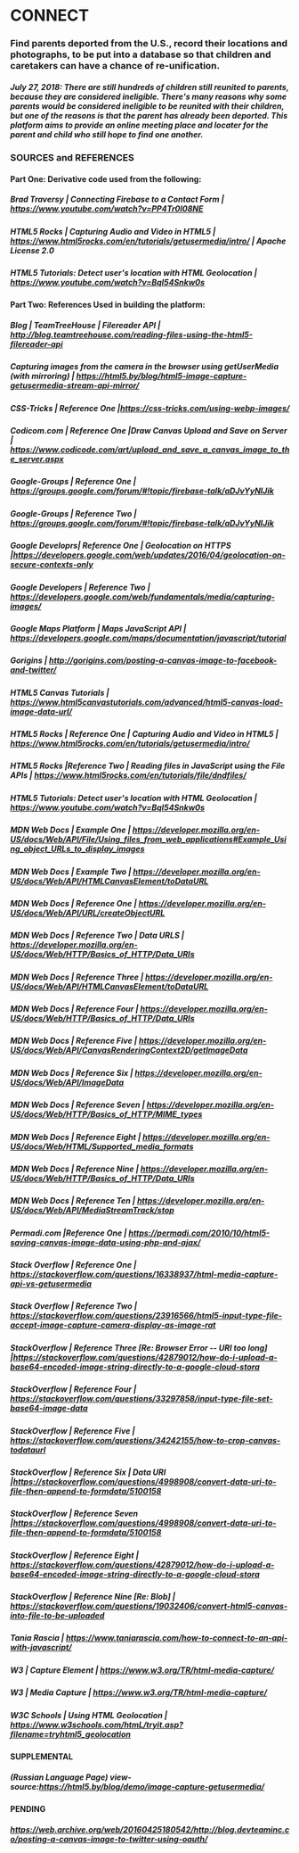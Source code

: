 # CONNECT 

### Find parents deported from the U.S., record their locations and photographs, to be put into a database so that children and caretakers can have a chance of re-unification.

##### July 27, 2018: There are still hundreds of children still reunited to parents, because they are considered ineligible.   There's many reasons why some parents would be considered ineligible to be reunited with their children, but one of the reasons is that the parent has already been deported.  This platform aims to provide an online meeting place and locater for the parent and child who still hope to find one another. 



### SOURCES and REFERENCES

#### Part One: Derivative code used from the following: 

##### Brad Traversy | Connecting Firebase to a Contact Form | https://www.youtube.com/watch?v=PP4Tr0l08NE
##### HTML5 Rocks | Capturing Audio and Video in HTML5 | https://www.html5rocks.com/en/tutorials/getusermedia/intro/ | Apache License 2.0
##### HTML5 Tutorials: Detect user's location with HTML Geolocation | https://www.youtube.com/watch?v=BqI54Snkw0s 

#### Part Two: References Used in building the platform:

##### Blog | TeamTreeHouse | Filereader API | http://blog.teamtreehouse.com/reading-files-using-the-html5-filereader-api
##### Capturing images from the camera in the browser using getUserMedia (with mirroring) | https://html5.by/blog/html5-image-capture-getusermedia-stream-api-mirror/
##### CSS-Tricks | Reference One |https://css-tricks.com/using-webp-images/
##### Codicom.com | Reference One |Draw Canvas Upload and Save on Server | https://www.codicode.com/art/upload_and_save_a_canvas_image_to_the_server.aspx
##### Google-Groups | Reference One | https://groups.google.com/forum/#!topic/firebase-talk/aDJvYyNIJik
##### Google-Groups | Reference Two | https://groups.google.com/forum/#!topic/firebase-talk/aDJvYyNIJik
##### Google Developrs| Reference One | Geolocation on HTTPS |https://developers.google.com/web/updates/2016/04/geolocation-on-secure-contexts-only
##### Google Developers | Reference Two | https://developers.google.com/web/fundamentals/media/capturing-images/
##### Google Maps Platform | Maps JavaScript API | https://developers.google.com/maps/documentation/javascript/tutorial
##### Gorigins | http://gorigins.com/posting-a-canvas-image-to-facebook-and-twitter/
##### HTML5 Canvas Tutorials | https://www.html5canvastutorials.com/advanced/html5-canvas-load-image-data-url/
##### HTML5 Rocks | Reference One | Capturing Audio and Video in HTML5 | https://www.html5rocks.com/en/tutorials/getusermedia/intro/
##### HTML5 Rocks |Reference Two | Reading files in JavaScript using the File APIs | https://www.html5rocks.com/en/tutorials/file/dndfiles/
##### HTML5 Tutorials: Detect user's location with HTML Geolocation | https://www.youtube.com/watch?v=BqI54Snkw0s
##### MDN Web Docs | Example One | https://developer.mozilla.org/en-US/docs/Web/API/File/Using_files_from_web_applications#Example_Using_object_URLs_to_display_images
##### MDN Web Docs | Example Two | https://developer.mozilla.org/en-US/docs/Web/API/HTMLCanvasElement/toDataURL
##### MDN Web Docs | Reference One | https://developer.mozilla.org/en-US/docs/Web/API/URL/createObjectURL
##### MDN Web Docs | Reference Two | Data URLS | https://developer.mozilla.org/en-US/docs/Web/HTTP/Basics_of_HTTP/Data_URIs
##### MDN Web Docs | Reference Three | https://developer.mozilla.org/en-US/docs/Web/API/HTMLCanvasElement/toDataURL
##### MDN Web Docs | Reference Four | https://developer.mozilla.org/en-US/docs/Web/HTTP/Basics_of_HTTP/Data_URIs
##### MDN Web Docs | Reference Five | https://developer.mozilla.org/en-US/docs/Web/API/CanvasRenderingContext2D/getImageData
##### MDN Web Docs | Reference Six | https://developer.mozilla.org/en-US/docs/Web/API/ImageData
##### MDN Web Docs | Reference Seven | https://developer.mozilla.org/en-US/docs/Web/HTTP/Basics_of_HTTP/MIME_types
##### MDN Web Docs | Reference Eight | https://developer.mozilla.org/en-US/docs/Web/HTML/Supported_media_formats
##### MDN Web Docs | Reference Nine | https://developer.mozilla.org/en-US/docs/Web/HTTP/Basics_of_HTTP/Data_URIs
##### MDN Web Docs | Reference Ten | https://developer.mozilla.org/en-US/docs/Web/API/MediaStreamTrack/stop
##### Permadi.com |Reference One | https://permadi.com/2010/10/html5-saving-canvas-image-data-using-php-and-ajax/
##### Stack Overflow | Reference One | https://stackoverflow.com/questions/16338937/html-media-capture-api-vs-getusermedia
##### Stack Overflow | Reference Two | https://stackoverflow.com/questions/23916566/html5-input-type-file-accept-image-capture-camera-display-as-image-rat
##### StackOverflow | Reference Three [Re: Browser Error -- URI too long] |https://stackoverflow.com/questions/42879012/how-do-i-upload-a-base64-encoded-image-string-directly-to-a-google-cloud-stora 
##### StackOverflow | Reference Four | https://stackoverflow.com/questions/33297858/input-type-file-set-base64-image-data
##### StackOverflow | Reference Five | https://stackoverflow.com/questions/34242155/how-to-crop-canvas-todataurl
##### StackOverflow | Reference Six | Data URI |https://stackoverflow.com/questions/4998908/convert-data-uri-to-file-then-append-to-formdata/5100158
##### StackOverflow | Reference Seven |https://stackoverflow.com/questions/4998908/convert-data-uri-to-file-then-append-to-formdata/5100158
##### StackOverflow | Reference Eight | https://stackoverflow.com/questions/42879012/how-do-i-upload-a-base64-encoded-image-string-directly-to-a-google-cloud-stora
##### StackOverflow | Reference Nine [Re: Blob] | https://stackoverflow.com/questions/19032406/convert-html5-canvas-into-file-to-be-uploaded
##### Tania Rascia  | https://www.taniarascia.com/how-to-connect-to-an-api-with-javascript/
##### W3 | Capture Element | https://www.w3.org/TR/html-media-capture/
##### W3 | Media Capture | https://www.w3.org/TR/html-media-capture/
##### W3C Schools | Using HTML Geolocation | https://www.w3schools.com/htmL/tryit.asp?filename=tryhtml5_geolocation


#### SUPPLEMENTAL

##### (Russian Language Page) view-source:https://html5.by/blog/demo/image-capture-getusermedia/

#### PENDING

##### https://web.archive.org/web/20160425180542/http://blog.devteaminc.co/posting-a-canvas-image-to-twitter-using-oauth/






 
